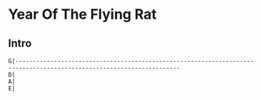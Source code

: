# Year Of The Flying Rat

## Intro
~~~
G|---------------------------------------------------------------------------------------------------------------------
D|
A|
E|
~~~
